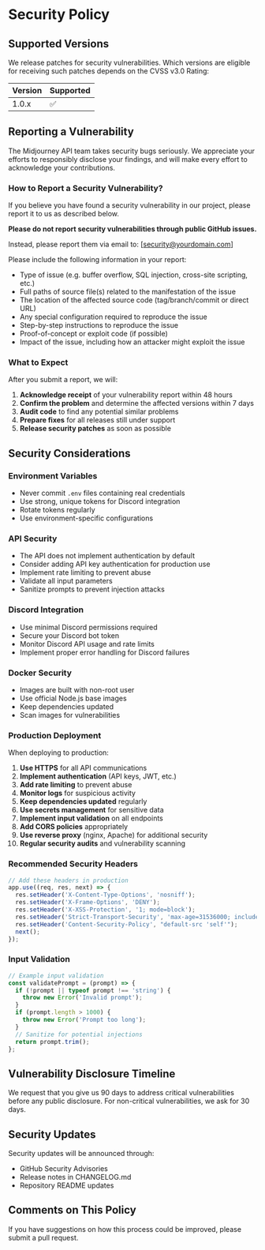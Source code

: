 # Security Policy

## Supported Versions

We release patches for security vulnerabilities. Which versions are eligible for receiving such patches depends on the CVSS v3.0 Rating:

| Version | Supported          |
| ------- | ------------------ |
| 1.0.x   | :white_check_mark: |

## Reporting a Vulnerability

The Midjourney API team takes security bugs seriously. We appreciate your efforts to responsibly disclose your findings, and will make every effort to acknowledge your contributions.

### How to Report a Security Vulnerability?

If you believe you have found a security vulnerability in our project, please report it to us as described below.

**Please do not report security vulnerabilities through public GitHub issues.**

Instead, please report them via email to: [security@yourdomain.com]

Please include the following information in your report:
- Type of issue (e.g. buffer overflow, SQL injection, cross-site scripting, etc.)
- Full paths of source file(s) related to the manifestation of the issue
- The location of the affected source code (tag/branch/commit or direct URL)
- Any special configuration required to reproduce the issue
- Step-by-step instructions to reproduce the issue
- Proof-of-concept or exploit code (if possible)
- Impact of the issue, including how an attacker might exploit the issue

### What to Expect

After you submit a report, we will:

1. **Acknowledge receipt** of your vulnerability report within 48 hours
2. **Confirm the problem** and determine the affected versions within 7 days
3. **Audit code** to find any potential similar problems
4. **Prepare fixes** for all releases still under support
5. **Release security patches** as soon as possible

## Security Considerations

### Environment Variables

- Never commit `.env` files containing real credentials
- Use strong, unique tokens for Discord integration
- Rotate tokens regularly
- Use environment-specific configurations

### API Security

- The API does not implement authentication by default
- Consider adding API key authentication for production use
- Implement rate limiting to prevent abuse
- Validate all input parameters
- Sanitize prompts to prevent injection attacks

### Discord Integration

- Use minimal Discord permissions required
- Secure your Discord bot token
- Monitor Discord API usage and rate limits
- Implement proper error handling for Discord failures

### Docker Security

- Images are built with non-root user
- Use official Node.js base images
- Keep dependencies updated
- Scan images for vulnerabilities

### Production Deployment

When deploying to production:

1. **Use HTTPS** for all API communications
2. **Implement authentication** (API keys, JWT, etc.)
3. **Add rate limiting** to prevent abuse
4. **Monitor logs** for suspicious activity
5. **Keep dependencies updated** regularly
6. **Use secrets management** for sensitive data
7. **Implement input validation** on all endpoints
8. **Add CORS policies** appropriately
9. **Use reverse proxy** (nginx, Apache) for additional security
10. **Regular security audits** and vulnerability scanning

### Recommended Security Headers

```javascript
// Add these headers in production
app.use((req, res, next) => {
  res.setHeader('X-Content-Type-Options', 'nosniff');
  res.setHeader('X-Frame-Options', 'DENY');
  res.setHeader('X-XSS-Protection', '1; mode=block');
  res.setHeader('Strict-Transport-Security', 'max-age=31536000; includeSubDomains');
  res.setHeader('Content-Security-Policy', "default-src 'self'");
  next();
});
```

### Input Validation

```javascript
// Example input validation
const validatePrompt = (prompt) => {
  if (!prompt || typeof prompt !== 'string') {
    throw new Error('Invalid prompt');
  }
  if (prompt.length > 1000) {
    throw new Error('Prompt too long');
  }
  // Sanitize for potential injections
  return prompt.trim();
};
```

## Vulnerability Disclosure Timeline

We request that you give us 90 days to address critical vulnerabilities before any public disclosure. For non-critical vulnerabilities, we ask for 30 days.

## Security Updates

Security updates will be announced through:
- GitHub Security Advisories
- Release notes in CHANGELOG.md
- Repository README updates

## Comments on This Policy

If you have suggestions on how this process could be improved, please submit a pull request.
